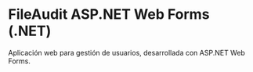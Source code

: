 # FileAudit ASP.NET Web Forms (.NET)
Aplicación web para gestión de usuarios, desarrollada con ASP.NET Web Forms.

